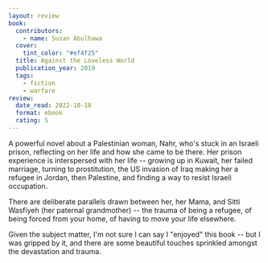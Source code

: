 ```yaml
---
layout: review
book:
  contributors:
    - name: Susan Abulhawa
  cover:
    tint_color: "#ef4f25"
  title: Against the Loveless World
  publication_year: 2019
  tags:
    - fiction
    - warfare
review:
  date_read: 2022-10-18
  format: ebook
  rating: 5
---
```


A powerful novel about a Palestinian woman, Nahr, who's stuck in an Israeli prison, reflecting on her life and how she came to be there.
Her prison experience is interspersed with her life -- growing up in Kuwait, her failed marriage, turning to prostitution, the US invasion of Iraq making her a refugee in Jordan, then Palestine, and finding a way to resist Israeli occupation.

There are deliberate parallels drawn between her, her Mama, and Sitti Wasfiyeh (her paternal grandmother) -- the trauma of being a refugee, of being forced from your home, of having to move your life elsewhere.

Given the subject matter, I'm not sure I can say I "enjoyed" this book -- but I was gripped by it, and there are some beautiful touches sprinkled amongst the devastation and trauma.
